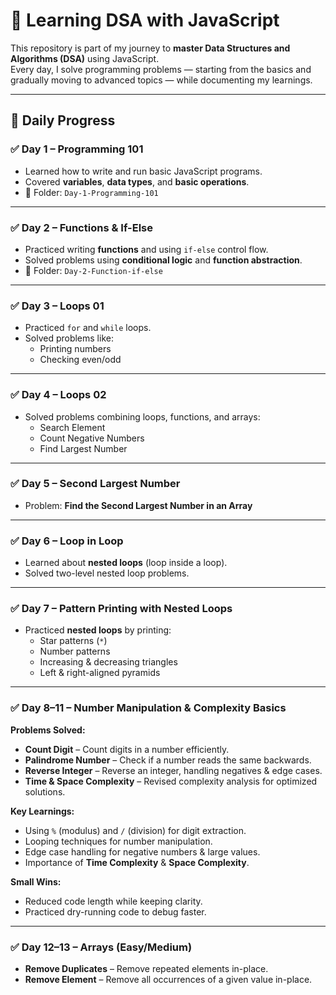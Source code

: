 # 🚀 Learning DSA with JavaScript

This repository is part of my journey to **master Data Structures and Algorithms (DSA)** using JavaScript.  
Every day, I solve programming problems — starting from the basics and gradually moving to advanced topics — while documenting my learnings.

---

## 📅 Daily Progress

### ✅ Day 1 – Programming 101

- Learned how to write and run basic JavaScript programs.
- Covered **variables**, **data types**, and **basic operations**.
- 📂 Folder: `Day-1-Programming-101`

---

### ✅ Day 2 – Functions & If-Else

- Practiced writing **functions** and using `if-else` control flow.
- Solved problems using **conditional logic** and **function abstraction**.
- 📂 Folder: `Day-2-Function-if-else`

---

### ✅ Day 3 – Loops 01

- Practiced `for` and `while` loops.
- Solved problems like:
  - Printing numbers
  - Checking even/odd

---

### ✅ Day 4 – Loops 02

- Solved problems combining loops, functions, and arrays:
  - Search Element
  - Count Negative Numbers
  - Find Largest Number

---

### ✅ Day 5 – Second Largest Number

- Problem: **Find the Second Largest Number in an Array**

---

### ✅ Day 6 – Loop in Loop

- Learned about **nested loops** (loop inside a loop).
- Solved two-level nested loop problems.

---

### ✅ Day 7 – Pattern Printing with Nested Loops

- Practiced **nested loops** by printing:
  - Star patterns (`*`)
  - Number patterns
  - Increasing & decreasing triangles
  - Left & right-aligned pyramids

---

### ✅ Day 8–11 – Number Manipulation & Complexity Basics

**Problems Solved:**

- **Count Digit** – Count digits in a number efficiently.
- **Palindrome Number** – Check if a number reads the same backwards.
- **Reverse Integer** – Reverse an integer, handling negatives & edge cases.
- **Time & Space Complexity** – Revised complexity analysis for optimized solutions.

**Key Learnings:**

- Using `%` (modulus) and `/` (division) for digit extraction.
- Looping techniques for number manipulation.
- Edge case handling for negative numbers & large values.
- Importance of **Time Complexity** & **Space Complexity**.

**Small Wins:**

- Reduced code length while keeping clarity.
- Practiced dry-running code to debug faster.

---

### ✅ Day 12–13 – Arrays (Easy/Medium)

- **Remove Duplicates** – Remove repeated elements in-place.
- **Remove Element** – Remove all occurrences of a given value in-place.
